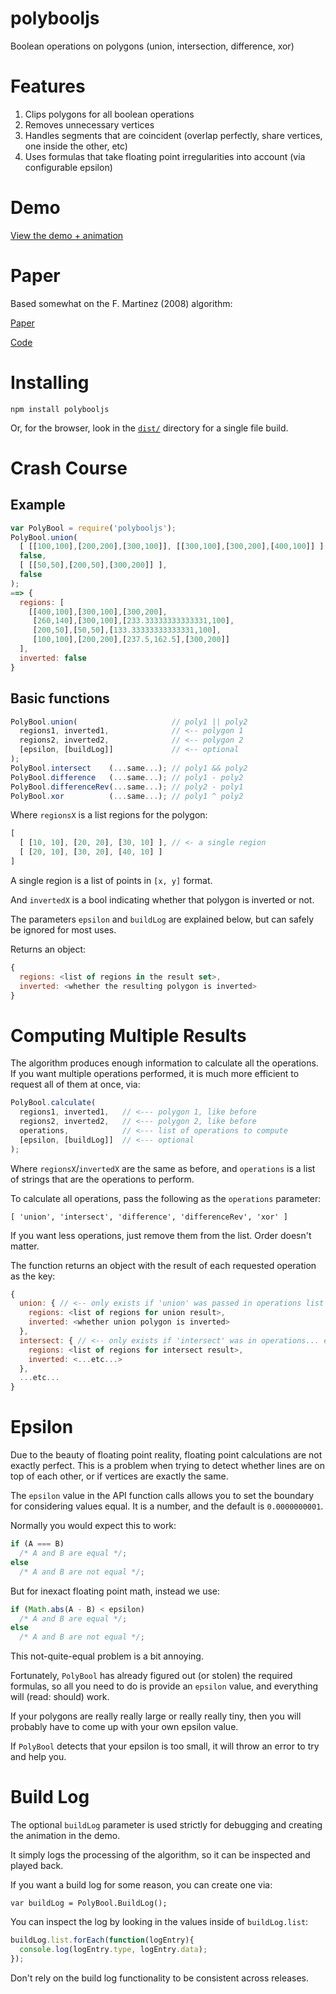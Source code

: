# polybooljs

Boolean operations on polygons (union, intersection, difference, xor)

# Features

1. Clips polygons for all boolean operations
2. Removes unnecessary vertices
3. Handles segments that are coincident (overlap perfectly, share vertices, one inside the other, etc)
4. Uses formulas that take floating point irregularities into account (via configurable epsilon)

# Demo

[View the demo + animation](https://rawgit.com/voidqk/polybooljs/master/dist/demo.html)

# Paper

Based somewhat on the F. Martinez (2008) algorithm:

[Paper](http://www.cs.ucr.edu/~vbz/cs230papers/martinez_boolean.pdf)

[Code](https://github.com/akavel/martinez-src)

# Installing

`npm install polybooljs`

Or, for the browser, look in the [`dist/`](https://github.com/voidqk/polybooljs/tree/master/dist) directory for a single file build.

# Crash Course

## Example

```javascript
var PolyBool = require('polybooljs');
PolyBool.union(
  [ [[100,100],[200,200],[300,100]], [[300,100],[300,200],[400,100]] ],
  false,
  [ [[50,50],[200,50],[300,200]] ],
  false
);
==> {
  regions: [
    [[400,100],[300,100],[300,200],
     [260,140],[300,100],[233.33333333333331,100],
     [200,50],[50,50],[133.33333333333331,100],
     [100,100],[200,200],[237.5,162.5],[300,200]]
  ],
  inverted: false
}
```

## Basic functions

```javascript
PolyBool.union(                     // poly1 || poly2
  regions1, inverted1,              // <-- polygon 1
  regions2, inverted2,              // <-- polygon 2
  [epsilon, [buildLog]]             // <-- optional
);
PolyBool.intersect    (...same...); // poly1 && poly2
PolyBool.difference   (...same...); // poly1 - poly2
PolyBool.differenceRev(...same...); // poly2 - poly1
PolyBool.xor          (...same...); // poly1 ^ poly2
```

Where `regionsX` is a list regions for the polygon:

```javascript
[
  [ [10, 10], [20, 20], [30, 10] ], // <- a single region
  [ [20, 10], [30, 20], [40, 10] ]
]
```

A single region is a list of points in `[x, y]` format.

And `invertedX` is a bool indicating whether that polygon is inverted or not.

The parameters `epsilon` and `buildLog` are explained below, but can safely be ignored for most uses.

Returns an object:

```javascript
{
  regions: <list of regions in the result set>,
  inverted: <whether the resulting polygon is inverted>
}
```

# Computing Multiple Results

The algorithm produces enough information to calculate all the operations.  If you want multiple operations performed, it is much more efficient to request all of them at once, via:

```javascript
PolyBool.calculate(
  regions1, inverted1,   // <--- polygon 1, like before
  regions2, inverted2,   // <--- polygon 2, like before
  operations,            // <--- list of operations to compute
  [epsilon, [buildLog]]  // <--- optional
);
```

Where `regionsX`/`invertedX` are the same as before, and `operations` is a list of strings that are the operations to perform.

To calculate all operations, pass the following as the `operations` parameter:

`[ 'union', 'intersect', 'difference', 'differenceRev', 'xor' ]`

If you want less operations, just remove them from the list.  Order doesn't matter.

The function returns an object with the result of each requested operation as the key:

```javascript
{
  union: { // <-- only exists if 'union' was passed in operations list
    regions: <list of regions for union result>,
    inverted: <whether union polygon is inverted>
  },
  intersect: { // <-- only exists if 'intersect' was in operations... etc
    regions: <list of regions for intersect result>,
    inverted: <...etc...>
  },
  ...etc...
}
```

# Epsilon

Due to the beauty of floating point reality, floating point calculations are not exactly perfect.  This is a problem when trying to detect whether lines are on top of each other, or if vertices are exactly the same.

The `epsilon` value in the API function calls allows you to set the boundary for considering values equal.  It is a number, and the default is `0.0000000001`.

Normally you would expect this to work:

```javascript
if (A === B)
  /* A and B are equal */;
else
  /* A and B are not equal */;
```

But for inexact floating point math, instead we use:

```javascript
if (Math.abs(A - B) < epsilon)
  /* A and B are equal */;
else
  /* A and B are not equal */;
```

This not-quite-equal problem is a bit annoying.

Fortunately, `PolyBool` has already figured out (or stolen) the required formulas, so all you need to do is provide an `epsilon` value, and everything will (read: should) work.

If your polygons are really really large or really really tiny, then you will probably have to come up with your own epsilon value.

If `PolyBool` detects that your epsilon is too small, it will throw an error to try and help you.

# Build Log

The optional `buildLog` parameter is used strictly for debugging and creating the animation in the demo.

It simply logs the processing of the algorithm, so it can be inspected and played back.

If you want a build log for some reason, you can create one via:

`var buildLog = PolyBool.BuildLog();`

You can inspect the log by looking in the values inside of `buildLog.list`:

```javascript
buildLog.list.forEach(function(logEntry){
  console.log(logEntry.type, logEntry.data);
});
```

Don't rely on the build log functionality to be consistent across releases.
